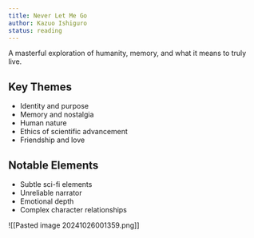 ```yaml
---
title: Never Let Me Go
author: Kazuo Ishiguro
status: reading
---
```


A masterful exploration of humanity, memory, and what it means to truly live. 

## Key Themes
- Identity and purpose
- Memory and nostalgia
- Human nature
- Ethics of scientific advancement
- Friendship and love

## Notable Elements
- Subtle sci-fi elements
- Unreliable narrator
- Emotional depth
- Complex character relationships

![[Pasted image 20241026001359.png]]
